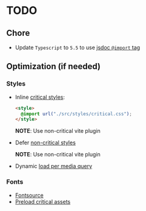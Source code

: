 # TODO

## Chore

- Update `Typescript` to `5.5` to use [jsdoc `@import`
  tag](https://www.typescriptlang.org/docs/handbook/release-notes/typescript-5-5.html#the-jsdoc-import-tag)

## Optimization (if needed)

### Styles

- Inline [critical styles](https://web.dev/articles/extract-critical-css):

  ```html
  <style>
    @import url("./src/styles/critical.css");
  </style>
  ```

  **NOTE**: Use non-critical vite plugin

- Defer [non-critical styles](https://web.dev/articles/defer-non-critical-css)

  **NOTE**: Use non-critical vite plugin

- Dynamic [load per media query](https://blog.logrocket.com/eliminate-render-blocking-resources-css-javascript/#deferringnoncriticalcss)

### Fonts

- [Fontsource](https://fontsource.org/docs/getting-started/preload)
- [Preload critical assets](https://web.dev/articles/preload-critical-assets#how_to_implement_relpreload)
